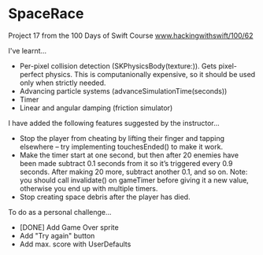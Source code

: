 # SpaceRace
Project 17 from the 100 Days of Swift Course www.hackingwithswift/100/62

I've learnt...
- Per-pixel collision detection (SKPhysicsBody(texture:)). Gets pixel-perfect physics. This is computanionally expensive, so it should be used only when strictly needed.
- Advancing particle systems (advanceSimulationTime(seconds))
- Timer
- Linear and angular damping (friction simulator)

I have added the following features suggested by the instructor...

- Stop the player from cheating by lifting their finger and tapping elsewhere – try implementing touchesEnded() to make it work.
- Make the timer start at one second, but then after 20 enemies have been made subtract 0.1 seconds from it so it’s triggered every 0.9 seconds. After making 20 more, subtract another 0.1, and so on. Note: you should call invalidate() on gameTimer before giving it a new value, otherwise you end up with multiple timers.
- Stop creating space debris after the player has died.

To do as a personal challenge...

- [DONE] Add Game Over sprite 
- Add "Try again" button
- Add max. score with UserDefaults
